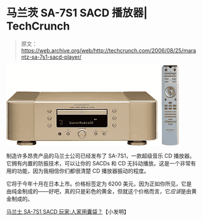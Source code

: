 # 马兰茨 SA-7S1 SACD 播放器| TechCrunch

> 原文：<https://web.archive.org/web/http://techcrunch.com/2006/08/25/marantz-sa-7s1-sacd-player/>

![](img/d6799e57b50f8cb081ca8f806e87642c.png)

制造许多昂贵产品的马兰士公司已经发布了 SA-7S1，一款超级音乐 CD 播放器。它拥有内置的防振技术，可以让你的 SACDs 和 CD 无抖动播放。这是一个非常有用的功能，因为我相信你们都很清楚 CD 播放器振动的程度。

它将于今年十月在日本上市。价格标签定为 6200 美元，因为正如你所见，它是由纯金制成的——好吧，真的只是彩色的黄金，但就这个价格而言，它*应该*是由黄金制成的。

[马兰士 SA-7S1 SACD 玩家:人家用囊袋？](https://web.archive.org/web/20140121145256/http://gizmodo.com/gadgets/home-entertainment/marantz-sa7s1-sacd-player-people-use-sacds-196688.php)【小发明】